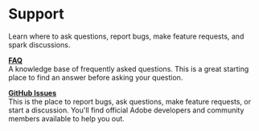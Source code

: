 # Support

Learn where to ask questions, report bugs, make feature requests, and spark discussions.

[**FAQ**](../FAQ.md)  
A knowledge base of frequently asked questions. This is a great starting place to find an answer before asking your question.

[**GitHub Issues**](https://github.com/AdobeDocs/adobeio-auth/issues)  
This is the place to report bugs, ask questions, make feature requests, or start a discussion. You'll find official Adobe developers and community members available to help you out.
